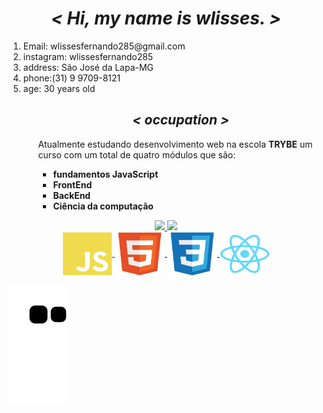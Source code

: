 <h1 align= "center"><em>&lt; Hi, my name is wlisses. &gt;</em></h1>
<div>
  <ol>
    <li>Email: wlissesfernando285@gmail.com</li>
    <li>instagram: wlissesfernando285</li>
    <li>address: São José da Lapa-MG</li>
    <li>phone:(31) 9 9709-8121</li>
    <li>age: 30 years old</li>
  <ol/>
  <h2 align = "center"><em>&lt; occupation &gt;</em></h2>
  <p>Atualmente estudando desenvolvimento web na escola <strong>TRYBE</strong> um curso com um total de quatro         módulos que são:</p>
  <ul>
    <li><strong>fundamentos JavaScript</strong></li>
    <li><strong>FrontEnd</strong></li>
    <li><strong>BackEnd</strong></li>
    <li><strong>Ciência da computação</strong></li>
  <ul/>
</div>
    
<div align= "center">
  <a href="https://github.com/wlis13">
  <img height="180em" src="https://github-readme-stats.vercel.app/api?username=wlis13&show_icons=true&include_all_commits=true&count_private=true"/>
  <img height="180em" src="https://github-readme-stats.vercel.app/api/top-langs/?username=wlis13&layout=compact&langs_count=7"/>
</div>
<div align="center">
 <img align="center" alt="Rafa-Js" height="70" width="80" src="https://raw.githubusercontent.com/devicons/devicon/master/icons/javascript/javascript-plain.svg">
  <img align="center" alt="Rafa-HTML" height="70" width="80" src="https://raw.githubusercontent.com/devicons/devicon/master/icons/html5/html5-original.svg">
   <img align="center" alt="Rafa-CSS" height="70" width="80" src="https://raw.githubusercontent.com/devicons/devicon/master/icons/css3/css3-original.svg">
   <img align="center" alt="Rafa-React" height="70" width="80" src="https://raw.githubusercontent.com/devicons/devicon/master/icons/react/react-original.svg">
  </div>
  
   ![Snake animation](https://github.com/rafaballerini/rafaballerini/blob/output/github-contribution-grid-snake.svg)

                                     
                                    
